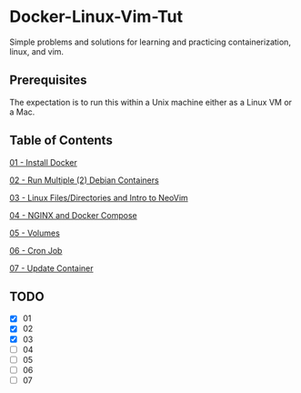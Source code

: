 # Docker-Linux-Vim-Tut

Simple problems and solutions for learning and practicing containerization, linux, and vim.

## Prerequisites

The expectation is to run this within a Unix machine either as a Linux VM or a Mac.

## Table of Contents 
[01 - Install Docker](01)

[02 - Run Multiple (2) Debian Containers](02)

[03 - Linux Files/Directories and Intro to NeoVim](03)

[04 - NGINX and Docker Compose](04)

[05 - Volumes](05)

[06 - Cron Job](06)

[07 - Update Container](07)

## TODO 
- [X] 01
- [X] 02
- [X] 03
- [ ] 04
- [ ] 05
- [ ] 06
- [ ] 07
